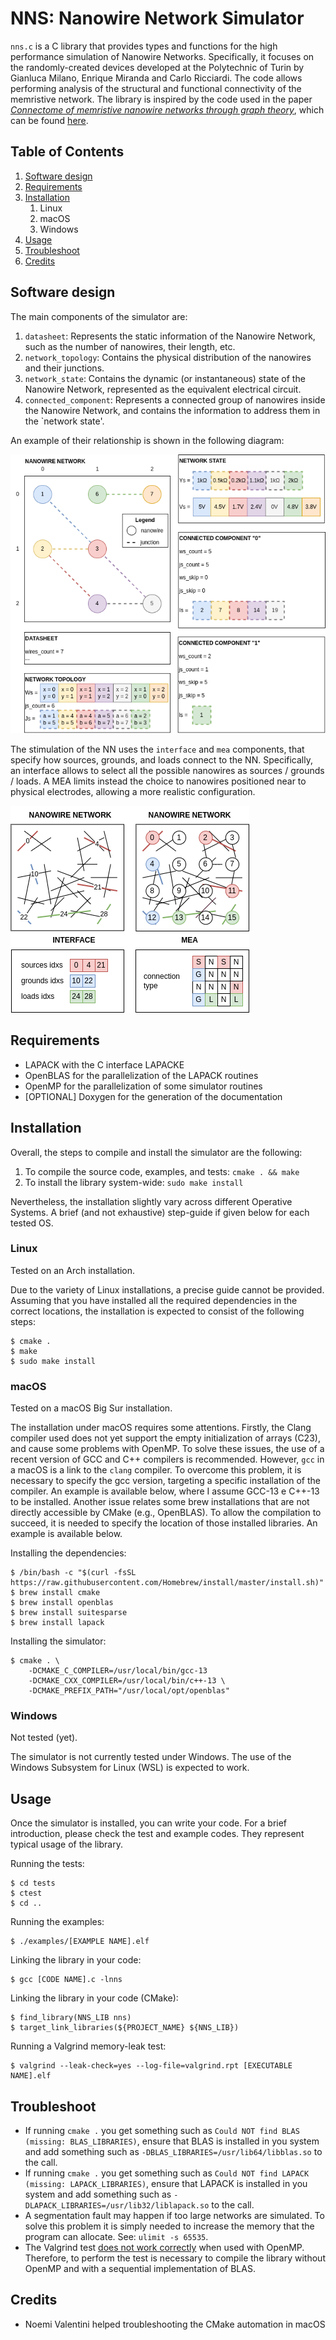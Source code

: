 # NNS: Nanowire Network Simulator

`nns.c` is a C library that provides types and functions for the high performance simulation of Nanowire Networks.
Specifically, it focuses on the randomly-created devices developed at the Polytechnic of Turin by Gianluca Milano, Enrique Miranda and Carlo Ricciardi.
The code allows performing analysis of the structural and functional connectivity of the memristive network.
The library is inspired by the code used in the paper [_Connectome of memristive nanowire networks through graph theory_](https://doi.org/10.1016/j.neunet.2022.02.022), which can be found [here](https://github.com/MilanoGianluca/Memristive_Nanowire_Networks_Connectome).

## Table of Contents
1. [Software design](https://github.com/Mandrab/nns.c?tab=readme-ov-file#software-design)
2. [Requirements](https://github.com/Mandrab/nns.c?tab=readme-ov-file#requirements)
3. [Installation](https://github.com/Mandrab/nns.c?tab=readme-ov-file#installation)
    1. Linux
    2. macOS
    3. Windows
4. [Usage](https://github.com/Mandrab/nns.c?tab=readme-ov-file#usage)
5. [Troubleshoot](https://github.com/Mandrab/nns.c?tab=readme-ov-file#troubleshoot)
6. [Credits](https://github.com/Mandrab/nns.c?tab=readme-ov-file#credits)

## Software design

The main components of the simulator are:
1. `datasheet`: Represents the static information of the Nanowire Network, such as the number of nanowires, their length, etc.
2. `network_topology`: Contains the physical distribution of the nanowires and their junctions.
3. `network_state`: Contains the dynamic (or instantaneous) state of the Nanowire Network, represented as the equivalent electrical circuit.
4. `connected_component`: Represents a connected group of nanowires inside the Nanowire Network, and contains the information to address them in the `network state'.

An example of their relationship is shown in the following diagram:

![Structural design of the simulator data](structure.drawio.png)

The stimulation of the NN uses the `interface` and `mea` components, that specify how sources, grounds, and loads connect to the NN.
Specifically, an interface allows to select all the possible nanowires as sources / grounds / loads.
A MEA limits instead the choice to nanowires positioned near to physical electrodes, allowing a more realistic configuration.

![Nanowire network connection logic](connection.drawio.png)

## Requirements
- LAPACK with the C interface LAPACKE
- OpenBLAS for the parallelization of the LAPACK routines
- OpenMP for the parallelization of some simulator routines
- [OPTIONAL] Doxygen for the generation of the documentation

## Installation

Overall, the steps to compile and install the simulator are the following:

1. To compile the source code, examples, and tests: `cmake . && make`</br>
2. To install the library system-wide: `sudo make install`</br>

Nevertheless, the installation slightly vary across different Operative Systems.
A brief (and not exhaustive) step-guide if given below for each tested OS.

### Linux

Tested on an Arch installation.

Due to the variety of Linux installations, a precise guide cannot be provided.
Assuming that you have installed all the required dependencies in the correct locations, the installation is expected to consist of the following steps:

```
$ cmake .
$ make
$ sudo make install
```

### macOS

Tested on a macOS Big Sur installation.

The installation under macOS requires some attentions.
Firstly, the Clang compiler used does not yet support the empty initialization of arrays (C23), and cause some problems with OpenMP.
To solve these issues, the use of a recent version of GCC and C++ compilers is recommended.
However, `gcc` in a macOS is a link to the `clang` compiler.
To overcome this problem, it is necessary to specify the gcc version, targeting a specific installation of the compiler.
An example is available below, where I assume GCC-13 e C++-13 to be installed.
Another issue relates some brew installations that are not directly accessible by CMake (e.g., OpenBLAS).
To allow the compilation to succeed, it is needed to specify the location of those installed libraries.
An example is available below.

Installing the dependencies:

```
$ /bin/bash -c "$(curl -fsSL https://raw.githubusercontent.com/Homebrew/install/master/install.sh)"
$ brew install cmake
$ brew install openblas
$ brew install suitesparse
$ brew install lapack
```

Installing the simulator:

```
$ cmake . \
    -DCMAKE_C_COMPILER=/usr/local/bin/gcc-13
    -DCMAKE_CXX_COMPILER=/usr/local/bin/c++-13 \
    -DCMAKE_PREFIX_PATH="/usr/local/opt/openblas"
```

### Windows

Not tested (yet).

The simulator is not currently tested under Windows.
The use of the Windows Subsystem for Linux (WSL) is expected to work.

## Usage

Once the simulator is installed, you can write your code.
For a brief introduction, please check the test and example codes.
They represent typical usage of the library.

Running the tests:
```
$ cd tests
$ ctest
$ cd ..
```

Running the examples:

```
$ ./examples/[EXAMPLE NAME].elf
```

Linking the library in your code:

```
$ gcc [CODE NAME].c -lnns
```

Linking the library in your code (CMake):

```
$ find_library(NNS_LIB nns)
$ target_link_libraries(${PROJECT_NAME} ${NNS_LIB})
```

Running a Valgrind memory-leak test:

```
$ valgrind --leak-check=yes --log-file=valgrind.rpt [EXECUTABLE NAME].elf
```

## Troubleshoot
- If running `cmake .` you get something such as `Could NOT find BLAS (missing: BLAS_LIBRARIES)`, ensure that BLAS is installed in you system and add something such as `-DBLAS_LIBRARIES=/usr/lib64/libblas.so` to the call.
- If running `cmake .` you get something such as `Could NOT find LAPACK (missing: LAPACK_LIBRARIES)`, ensure that LAPACK is installed in you system and add something such as `-DLAPACK_LIBRARIES=/usr/lib32/liblapack.so` to the call.
- A segmentation fault may happen if too large networks are simulated. To solve this problem it is simply needed to increase the memory that the program can allocate. See: `ulimit -s 65535`.
- The Valgrind test [does not work correctly](https://medium.com/@auraham/pseudo-memory-leaks-when-using-openmp-11a383cc4cf9) when used with OpenMP. Therefore, to perform the test is necessary to compile the library without OpenMP and with a sequential implementation of BLAS.

## Credits

- Noemi Valentini helped troubleshooting the CMake automation in macOS
